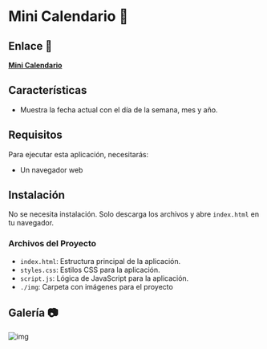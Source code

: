 #  Mini Calendario 📅

## Enlace 🔗

[**Mini Calendario**](https://juanbautistamalina.github.io/mini-calendar/)


## Características

- Muestra la fecha actual con el día de la semana, mes y año.

## Requisitos

Para ejecutar esta aplicación, necesitarás:

- Un navegador web


## Instalación

No se necesita instalación. Solo descarga los archivos y abre `index.html` en tu navegador.

### Archivos del Proyecto

- `index.html`: Estructura principal de la aplicación. 
- `styles.css`: Estilos CSS para la aplicación.
- `script.js`: Lógica de JavaScript para la aplicación.
- `./img`: Carpeta con imágenes para el proyecto

## Galería 📷
![img](https://github.com/user-attachments/assets/4ea6eb13-35b0-4fe6-9b32-89a1db259ed3)